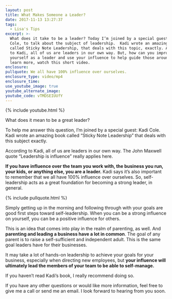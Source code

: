 ```yaml
---
layout: post
title: What Makes Someone a Leader?
date: 2017-11-13 13:27:37
tags:
  - Lisa's Tips
excerpt: >-
  What does it take to be a leader? Today I’m joined by a special guest, Kadi
  Cole, to talk about the subject of leadership.  Kadi wrote an amazing book,
  called Sticky Note Leadership, that deals with this topic, exactly. According
  to Kadi, all of us are leaders in our own way. But, how can you improve
  yourself as a leader and use your influence to help guide those around you? To
  learn more, watch this short video.
enclosure:
pullquote: We all have 100% influence over ourselves.
enclosure_type: video/mp4
enclosure_time:
use_youtube_image: true
youtube_alternate_image:
youtube_code: vTMDSEIUUfY
---
```



{% include youtube.html %}

What does it mean to be a great leader?

To help me answer this question, I’m joined by a special guest: Kadi Cole. Kadi wrote an amazing book called “Sticky Note Leadership” that deals with this subject exactly.

According to Kadi, all of us are leaders in our own way. The John Maxwell quote “Leadership is influence” really applies here.

**If you have influence over the team you work with, the business you run, your kids, or anything else, you are a leader.** Kadi says it’s also important to remember that we all have 100% influence over ourselves. So, self-leadership acts as a great foundation for becoming a strong leader, in general.

{% include pullquote.html %}

Simply getting up in the morning and following through with your goals are good first steps toward self-leadership. When you can be a strong influence on yourself, you can be a positive influence for others.

This is an idea that comes into play in the realm of parenting, as well. And **parenting and leading a business have a lot in common**. The goal of any parent is to raise a self-sufficient and independent adult. This is the same goal leaders have for their businesses.

It may take a lot of hands-on leadership to achieve your goals for your business, especially when directing new employees, but **your influence will ultimately lead the members of your team to be able to self-manage.**

If you haven’t read Kadi’s book, I really recommend doing so.

If you have any other questions or would like more information, feel free to give me a call or send me an email. I look forward to hearing from you soon.